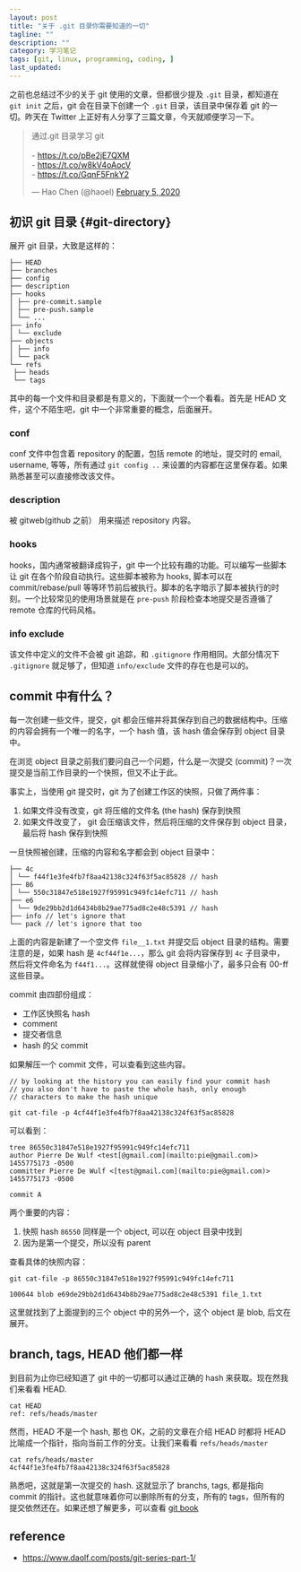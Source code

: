 ```yaml
---
layout: post
title: "关于 .git 目录你需要知道的一切"
tagline: ""
description: ""
category: 学习笔记
tags: [git, linux, programming, coding, ]
last_updated:
---
```


之前也总结过不少的关于 git 使用的文章，但都很少提及 `.git` 目录，都知道在 `git init` 之后，git 会在目录下创建一个 `.git` 目录，该目录中保存着 git 的一切。昨天在 Twitter 上正好有人分享了三篇文章，今天就顺便学习一下。

<blockquote class="twitter-tweet"><p lang="zh" dir="ltr">通过.git 目录学习 git<br><br>- <a href="https://t.co/pBe2jE7QXM">https://t.co/pBe2jE7QXM</a><br>- <a href="https://t.co/w8kV4oAocV">https://t.co/w8kV4oAocV</a><br>- <a href="https://t.co/GqnF5FnkY2">https://t.co/GqnF5FnkY2</a></p>&mdash; Hao Chen (@haoel) <a href="https://twitter.com/haoel/status/1224992553562300417?ref_src=twsrc%5Etfw">February 5, 2020</a></blockquote> <script async src="https://platform.twitter.com/widgets.js" charset="utf-8"></script>

## 初识 git 目录 {#git-directory}
展开 git 目录，大致是这样的：

    ├── HEAD
    ├── branches
    ├── config
    ├── description
    ├── hooks
    │ ├── pre-commit.sample
    │ ├── pre-push.sample
    │ └── ...
    ├── info
    │ └── exclude
    ├── objects
    │ ├── info
    │ └── pack
    └── refs
     ├── heads
     └── tags

其中的每一个文件和目录都是有意义的，下面就一个一个看看。首先是 HEAD 文件，这个不陌生吧，git 中一个非常重要的概念，后面展开。

### conf
conf 文件中包含着 repository 的配置，包括 remote 的地址，提交时的 email, username, 等等，所有通过 `git config ..` 来设置的内容都在这里保存着。如果熟悉甚至可以直接修改该文件。

### description
被 gitweb(github 之前） 用来描述 repository 内容。

### hooks
hooks，国内通常被翻译成钩子，git 中一个比较有趣的功能。可以编写一些脚本让 git 在各个阶段自动执行。这些脚本被称为 hooks, 脚本可以在 commit/rebase/pull 等等环节前后被执行。脚本的名字暗示了脚本被执行的时刻。一个比较常见的使用场景就是在 `pre-push` 阶段检查本地提交是否遵循了 remote 仓库的代码风格。

### info exclude
该文件中定义的文件不会被 git 追踪，和 `.gitignore` 作用相同。大部分情况下 `.gitignore` 就足够了，但知道 `info/exclude` 文件的存在也是可以的。

## commit 中有什么？
每一次创建一些文件，提交，git 都会压缩并将其保存到自己的数据结构中。压缩的内容会拥有一个唯一的名字，一个 hash 值，该 hash 值会保存到 object 目录中。

在浏览 object 目录之前我们要问自己一个问题，什么是一次提交 (commit)？一次提交是当前工作目录的一个快照，但又不止于此。

事实上，当使用 git 提交时，git 为了创建工作区的快照，只做了两件事：

1. 如果文件没有改变，git 将压缩的文件名 (the hash) 保存到快照
2. 如果文件改变了， git 会压缩该文件，然后将压缩的文件保存到 object 目录，最后将 hash 保存到快照

一旦快照被创建，压缩的内容和名字都会到 object 目录中：

	├── 4c
	│ └── f44f1e3fe4fb7f8aa42138c324f63f5ac85828 // hash
	├── 86
	│ └── 550c31847e518e1927f95991c949fc14efc711 // hash
	├── e6
	│ └── 9de29bb2d1d6434b8b29ae775ad8c2e48c5391 // hash
	├── info // let's ignore that
	└── pack // let's ignore that too

上面的内容是新建了一个空文件 `file__1.txt` 并提交后 object 目录的结构。需要注意的是，如果 hash 是 `4cf44f1e...`，那么 git 会将内容保存到 `4c` 子目录中，然后将文件命名为 `f44f1...`。这样就使得 object 目录缩小了，最多只会有 00-ff 这些目录。

commit 由四部份组成：

- 工作区快照名 hash
- comment
- 提交者信息
- hash 的父 commit

如果解压一个 commit 文件，可以查看到这些内容。

	// by looking at the history you can easily find your commit hash
	// you also don't have to paste the whole hash, only enough
	// characters to make the hash unique

	git cat-file -p 4cf44f1e3fe4fb7f8aa42138c324f63f5ac85828

可以看到：

	tree 86550c31847e518e1927f95991c949fc14efc711
	author Pierre De Wulf <test[@gmail.com](mailto:pie@gmail.com)> 1455775173 -0500
	committer Pierre De Wulf <[test@gmail.com](mailto:pie@gmail.com)> 1455775173 -0500

	commit A

两个重要的内容：

1. 快照 hash  `86550` 同样是一个 object, 可以在 object 目录中找到
2. 因为是第一个提交，所以没有 parent

查看具体的快照内容：

	git cat-file -p 86550c31847e518e1927f95991c949fc14efc711

	100644 blob e69de29bb2d1d6434b8b29ae775ad8c2e48c5391 file_1.txt

这里就找到了上面提到的三个 object 中的另外一个，这个 object 是 blob, 后文在展开。

## branch, tags, HEAD 他们都一样
到目前为止你已经知道了 git 中的一切都可以通过正确的 hash 来获取。现在然我们来看看 HEAD.

	cat HEAD
	ref: refs/heads/master

然而，HEAD 不是一个 hash, 那也 OK，之前的文章在介绍 HEAD 时都将 HEAD 比喻成一个指针，指向当前工作的分支。让我们来看看 `refs/heads/master`

	cat refs/heads/master
	4cf44f1e3fe4fb7f8aa42138c324f63f5ac85828

熟悉吧，这就是第一次提交的 hash. 这就显示了 branchs, tags, 都是指向 commit 的指针。这也就意味着你可以删除所有的分支，所有的 tags，但所有的提交依然还在。如果还想了解更多，可以查看 [git book](https://git-scm.com/book/en/v2/Git-Internals-Git-Objects)

## reference

- <https://www.daolf.com/posts/git-series-part-1/>


